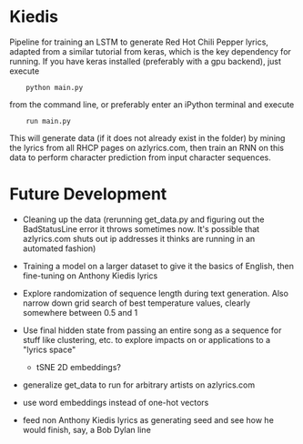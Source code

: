 # Kiedis

Pipeline for training an LSTM to generate Red Hot Chili Pepper lyrics, adapted from a similar tutorial from keras, which is the key dependency for running.  If you have keras installed (preferably with a gpu backend), just execute

		python main.py

from the command line, or preferably enter an iPython terminal and execute

		run main.py

This will generate data (if it does not already exist in the folder) by mining the lyrics from all RHCP pages on azlyrics.com, then train an RNN on this data to perform character prediction from input character sequences.

# Future Development

* Cleaning up the data (rerunning get_data.py and figuring out the BadStatusLine error it throws sometimes now.  It's possible that azlyrics.com shuts out ip addresses it thinks are running in an automated fashion)
* Training a model on a larger dataset to give it the basics of English, then fine-tuning on Anthony Kiedis lyrics
* Explore randomization of sequence length during text generation.  Also narrow down grid search of best temperature values, clearly somewhere between 0.5 and 1
* Use final hidden state from passing an entire song as a sequence for stuff like clustering, etc. to explore impacts on or applications to a "lyrics space"
	* tSNE 2D embeddings?

* generalize get_data to run for arbitrary artists on azlyrics.com

* use word embeddings instead of one-hot vectors

* feed non Anthony Kiedis lyrics as generating seed and see how he would finish, say, a Bob Dylan line
